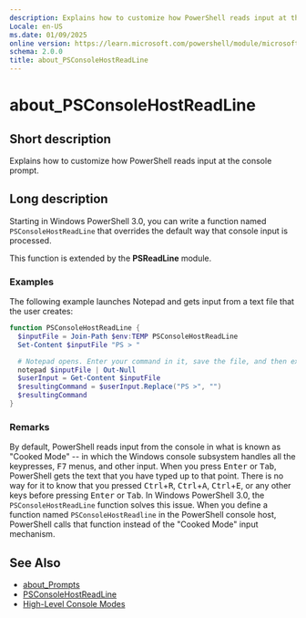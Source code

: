 ```yaml
---
description: Explains how to customize how PowerShell reads input at the console prompt.
Locale: en-US
ms.date: 01/09/2025
online version: https://learn.microsoft.com/powershell/module/microsoft.powershell.core/about/about_psconsolehostreadline?view=powershell-7.4&WT.mc_id=ps-gethelp
schema: 2.0.0
title: about_PSConsoleHostReadLine
---
```

# about_PSConsoleHostReadLine

## Short description

Explains how to customize how PowerShell reads input at the console prompt.

## Long description

Starting in Windows PowerShell 3.0, you can write a function named
`PSConsoleHostReadLine` that overrides the default way that console input is
processed.

This function is extended by the **PSReadLine** module.

### Examples

The following example launches Notepad and gets input from a text file that
the user creates:

```powershell
function PSConsoleHostReadLine {
  $inputFile = Join-Path $env:TEMP PSConsoleHostReadLine
  Set-Content $inputFile "PS > "

  # Notepad opens. Enter your command in it, save the file, and then exit.
  notepad $inputFile | Out-Null
  $userInput = Get-Content $inputFile
  $resultingCommand = $userInput.Replace("PS >", "")
  $resultingCommand
}
```

### Remarks

By default, PowerShell reads input from the console in what is known as "Cooked
Mode" -- in which the Windows console subsystem handles all the keypresses,
<kbd>F7</kbd> menus, and other input. When you press <kbd>Enter</kbd> or
<kbd>Tab</kbd>, PowerShell gets the text that you have typed up to that point.
There is no way for it to know that you pressed <kbd>Ctrl</kbd>+<kbd>R</kbd>,
<kbd>Ctrl</kbd>+<kbd>A</kbd>, <kbd>Ctrl</kbd>+<kbd>E</kbd>, or any other keys
before pressing <kbd>Enter</kbd> or <kbd>Tab</kbd>. In Windows PowerShell 3.0,
the `PSConsoleHostReadLine` function solves this issue. When you define a
function named `PSConsoleHostReadline` in the PowerShell console host,
PowerShell calls that function instead of the "Cooked Mode" input mechanism.

## See Also

- [about_Prompts](about_Prompts.md)
- [PSConsoleHostReadLine](/powershell/module/psreadline/psconsolehostreadline)
- [High-Level Console Modes](/windows/console/high-level-console-modes)
